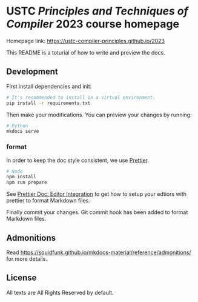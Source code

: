 # USTC _Principles and Techniques of Compiler_ 2023 course homepage

Homepage link: <https://ustc-compiler-principles.github.io/2023>

This README is a toturial of how to write and preview the docs.

## Development

First install dependencies and init:

```bash
# It's recommended to install in a virtual environment.
pip install -r requirements.txt
```

Then make your modifications. You can preview your changes by running:

```bash
# Python
mkdocs serve
```

### format

In order to keep the doc style consistent, we use [Prettier](https://prettier.io/).

```bash
# Node
npm install
npm run prepare
```

See [Prettier Doc: Editor Integration](https://prettier.io/docs/en/editors.html)
to get how to setup your edtiors with prettier to format Markdown files.

Finally commit your changes.
Git commit hook has been added to format Markdown files.

## Admonitions

Read <https://squidfunk.github.io/mkdocs-material/reference/admonitions/> for more details.

## License

All texts are All Rights Reserved by default.
